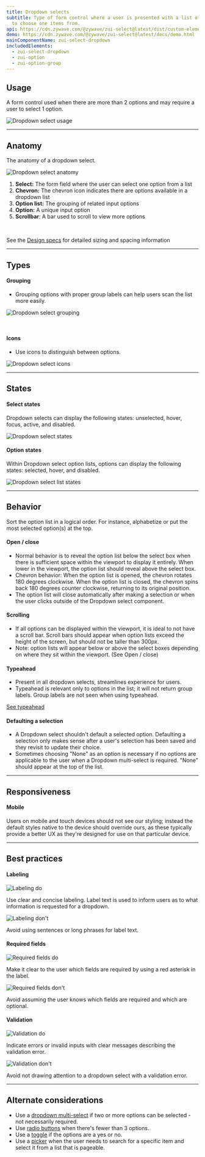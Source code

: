 ```yaml
---
title: Dropdown selects
subtitle: Type of form control where a user is presented with a list of options
  to choose one items from.
api: https://cdn.zywave.com/@zywave/zui-select@latest/dist/custom-elements.json
demo: https://cdn.zywave.com/@zywave/zui-select@latest/docs/demo.html
mainComponentName: zui-select-dropdown
includedElements:
  - zui-select-dropdown
  - zui-option
  - zui-option-group
---
```

## Usage

A form control used when there are more than 2 options and may require a user to select 1 option.

![Dropdown select usage](/images/select_usage.svg)

- - -

## Anatomy

The anatomy of a dropdown select.

![Dropdown select anatomy](/images/select_anatomy.svg)

1. **Select:** The form field where the user can select one option from a list
2. **Chevron:** The chevron icon indicates there are options available in a dropdown list
3. **Option list:** The grouping of related input options
4. **Option:** A unique input option
5. **Scrollbar**: A bar used to scroll to view more options

<br>

See the [Design specs](https://xd.adobe.com/view/ef2f902b-219f-4e41-8bba-2bf079fc5969-ba7c/grid) for detailed sizing and spacing information

- - -

## Types

#### Grouping

* Grouping options with proper group labels can help users scan the list more easily.

![Dropdown select grouping](/images/select_grouping_specs.svg)

<br>

#### Icons

* Use icons to distinguish between options.

![Dropdown select icons](/images/select_icon_specs.svg)

- - -

## States

#### Select states

Dropdown selects can display the following states: unselected, hover, focus, active, and disabled.

![Dropdown select states](/images/select_states.svg)

#### Option states

Within Dropdown select option lists, options can display the following states: selected, hover, and disabled.

![Dropdown select list states](/images/select_list_states.svg)

- - -

## Behavior

Sort the option list in a logical order. For instance, alphabetize or put the most selected option(s) at the top.

#### Open / close

* Normal behavior is to reveal the option list below the select box when there is sufficient space within the viewport to display it entirely. When lower in the viewport, the option list should reveal above the select box.
* Chevron behavior: When the option list is opened, the chevron rotates 180 degrees clockwise. When the option list is closed, the chevron spins back 180 degrees counter clockwise, returning to its original position.
* The option list will close automatically after making a selection or when the user clicks outside of the Dropdown select component.

#### Scrolling

* If all options can be displayed within the viewport, it is ideal to not have a scroll bar. Scroll bars should appear when option lists exceed the height of the screen, but should not be taller than 300px.
* Note: option lists will appear below or above the select boxes depending on where they sit within the viewport. (See Open / close)

#### Typeahead

* Present in all dropdown selects, streamlines experience for users.
* Typeahead is relevant only to options in the list; it will not return group labels. Group labels are not seen when using typeahead.

[See typeahead](/design-system/patterns/typeahead/)

#### Defaulting a selection

* A Dropdown select shouldn't default a selected option. Defaulting a selection only makes sense after a user's selection has been saved and they revisit to update their choice.
* Sometimes choosing "None" as an option is necessary if no options are applicable to the user when a Dropdown multi-select is required. "None" should appear at the top of the list.

- - -

## Responsiveness

#### Mobile

Users on mobile and touch devices should not see our styling; instead the default styles native to the device should override ours, as these typically provide a better UX as they're designed for use on that particular device.

- - -

## Best practices

#### Labeling

<docs-grid columns="2">

<div>

![Labeling do](/images/select_bestpractices-–-do.svg)

<docs-do>
Use clear and concise labeling. Label text is used to inform users as to what information is requested for a dropdown. 
</docs-do>

</div>

<div>

![Labeling don't](/images/select_bestpractices-–-donot.svg)

<docs-do-not>
Avoid using sentences or long phrases for label text. 
</docs-do-not>

</div>

</docs-grid>

<docs-spacer>

</docs-spacer>

#### Required fields

<docs-grid columns="2">

<div>

![Required fields do](/images/select_bestpractices-–-do-–-2.svg)

<docs-do>
Make it clear to the user which fields are required by using a red asterisk in the label.
</docs-do>

</div>

<div>

![Required fields don't](/images/select_bestpractices-–-donot-–-2.svg)

<docs-do-not>
Avoid assuming the user knows which fields are required and which are optional.
</docs-do-not>

</div>

</docs-grid>

<docs-spacer>

</docs-spacer>

#### Validation

<docs-grid columns="2">

<div>

![Validation do](/images/select_bestpractices-–-do-–-3.svg)

<docs-do>
Indicate errors or invalid inputs with clear messages describing the validation error.
</docs-do>

</div>

<div>

![Validation don't](/images/select_bestpractices-–-donot-–-3.svg)

<docs-do-not>
Avoid not drawing attention to a dropdown select with a validation error.
</docs-do-not>

</div>

</docs-grid>

<docs-spacer>

</docs-spacer>

- - -

## Alternate considerations

* Use a [dropdown multi-select](/design-system/components/dropdown-multi-selects/) if two or more options can be selected - not necessarily required.
* Use [radio buttons](/design-system/components/radio-buttons/) when there's fewer than 3 options.
* Use a [toggle](/design-system/components/toggles/) if the options are a yes or no.
* Use a [picker](/design-system/components/pickers/) when the user needs to search for a specific item and select it from a list that is pageable.